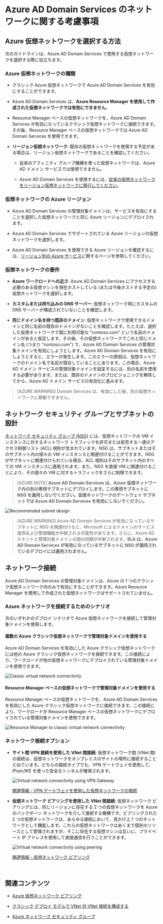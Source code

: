 <properties
	pageTitle="Azure AD Domain Services: ネットワーク ガイドライン | Microsoft Azure"
	description="Azure Active Directory Domain Services のネットワークに関する考慮事項"
	services="active-directory-ds"
	documentationCenter=""
	authors="mahesh-unnikrishnan"
	manager="stevenpo"
	editor="curtand"/>

<tags
	ms.service="active-directory-ds"
	ms.workload="identity"
	ms.tgt_pltfrm="na"
	ms.devlang="na"
	ms.topic="article"
	ms.date="09/20/2016"
	ms.author="maheshu"/>

# Azure AD Domain Services のネットワークに関する考慮事項

## Azure 仮想ネットワークを選択する方法
次のガイドラインは、Azure AD Domain Services で使用する仮想ネットワークを選択する際に役立ちます。

### Azure 仮想ネットワークの種類

- クラシック Azure 仮想ネットワークで Azure AD Domain Services を有効にすることができます。

- Azure AD Domain Services は、**Azure Resource Manager を使用して作成された仮想ネットワークでは有効にできません**。

- Resource Manager ベースの仮想ネットワークを、Azure AD Domain Services が有効になっているクラシック仮想ネットワークに接続できます。その後、Resource Manager ベースの仮想ネットワークでは Azure AD Domain Services を使用できます。

- **リージョン仮想ネットワーク**: 既存の仮想ネットワークを使用する予定がある場合は、リージョン仮想ネットワークであることを確認してください。

    - 従来のアフィニティ グループ機構を使った仮想ネットワークは、Azure AD ドメイン サービスでは使用できません。

	- Azure AD Domain Services を使用するには、[従来の仮想ネットワークをリージョン仮想ネットワークに移行してください](../virtual-network/virtual-networks-migrate-to-regional-vnet.md)。


### 仮想ネットワークの Azure リージョン

- Azure AD Domain Services の管理対象ドメインは、サービスを有効にすることを選択した仮想ネットワークと同じ Azure リージョンにデプロイされます。

- Azure AD Domain Services でサポートされている Azure リージョンの仮想ネットワークを選択します。

- Azure AD Domain Services を使用できる Azure リージョンを確認するには、[リージョン別の Azure サービス](https://azure.microsoft.com/regions/#services/)に関するページを参照してください。


### 仮想ネットワークの要件

- **Azure ワークロードへの近さ**: Azure AD Domain Services にアクセスする必要のある仮想マシンを現在ホストしている (または今後ホストする予定の) 仮想ネットワークを選択します。

- **カスタムまたは持ち込みの DNS サーバー**: 仮想ネットワーク用にカスタムの DNS サーバーが構成されていないことを確認します。

- **同じドメイン名を持つ既存のドメイン**: 仮想ネットワークで使用できるドメインと同じ名前の既存のドメインがないことを確認します。たとえば、選択した仮想ネットワークで既に利用可能な "contoso.com" という名前のドメインがあると仮定します。その後、その仮想ネットワークでこれと同じドメイン名 (つまり "contoso.com") で、Azure AD Domain Services の管理対象ドメインを有効にしようとします。Azure AD Domain Services を有効にしようとすると、エラーが発生します。このエラーの原因は、仮想ネットワークのドメイン名で名前が競合していることにあります。この場合、Azure AD ドメイン サービスの管理対象ドメインを設定するには、別の名前を使用する必要があります。または、既存のドメインのプロビジョニングを解除してから、Azure AD ドメイン サービスの有効化に進みます。

> [AZURE.WARNING] Domain Services は、有効にした後、別の仮想ネットワークに移動できません。


## ネットワーク セキュリティ グループとサブネットの設計
[ネットワーク セキュリティ グループ (NSG)](../virtual-network/virtual-networks-nsg.md) には、仮想ネットワークの VM インスタンスに対するネットワーク トラフィックを許可または拒否する一連のアクセス制御リスト (ACL) 規則が含まれています。NSG は、サブネットまたはそのサブネット内の個々の VM インスタンスと関連付けることができます。NSG がサブネットに関連付けられている場合、ACL 規則はそのサブネット内のすべての VM インスタンスに適用されます。また、NSG を直接 VM に関連付けることにより、その個々の VM に対するトラフィックをさらに制限できます。

> [AZURE.NOTE] **Azure AD Domain Services は、Azure 仮想ネットワーク内の別の専用サブネットにデプロイします。この専用サブネットに NSG を適用しないでください。仮想ネットワークのゲートウェイ サブネットでは Azure AD Domain Services を有効にしないでください。**

![Recommended subnet design](./media/active-directory-domain-services-design-guide/vnet-subnet-design.png)

> [AZURE.WARNING] Azure AD Domain Services が有効になっているサブネットに NSG を関連付けると、Microsoft によるドメインのサービス提供および管理機能が中断される可能性があります。さらに、Azure AD テナントと管理対象ドメインの間の同期が中断されます。**SLA は、Azure AD Domain Services が有効になっているサブネットに NSG が適用されているデプロイには適用されません。**


## ネットワーク接続
Azure AD Domain Services の管理対象ドメインは、Azure の 1 つのクラシック仮想ネットワーク内のみで有効にすることができます。Azure Resource Manager を使用して作成された仮想ネットワークはサポートされていません。

### Azure ネットワークを接続するためのシナリオ
次のいずれかのデプロイ シナリオで Azure 仮想ネットワークを接続して管理対象ドメインを使用します。

#### 複数の Azure クラシック仮想ネットワークで管理対象ドメインを使用する
Azure AD Domain Services を有効にした Azure クラシック仮想ネットワークには他の Azure クラシック仮想ネットワークを接続できます。この接続により、ワークロードが他の仮想ネットワークにデプロイされている管理対象ドメインを使用できます。

![Classic virtual network connectivity](./media/active-directory-domain-services-design-guide/classic-vnet-connectivity.png)

#### Resource Manager ベースの仮想ネットワークで管理対象ドメインを使用する
Resource Manager ベースの仮想ネットワークを、Azure AD Domain Services を有効にした Azure クラシック仮想ネットワークに接続できます。この接続により、ワークロードが Resource Manager ベースの仮想ネットワークにデプロイされている管理対象ドメインを使用できます。

![Resource Manager to classic virtual network connectivity](./media/active-directory-domain-services-design-guide/classic-arm-vnet-connectivity.png)


### ネットワーク接続オプション

- **サイト間 VPN 接続を使用した VNet 間接続**: 仮想ネットワーク間 (VNet 間) の接続は、仮想ネットワークをオンプレミスのサイトの場所に接続することと似ています。どちらの接続タイプでも、VPN ゲートウェイを使用して、IPsec/IKE を使った安全なトンネルが確保されます。

	![Virtual network connectivity using VPN Gateway](./media/active-directory-domain-services-design-guide/vnet-connection-vpn-gateway.jpg)

    [関連情報 - VPN ゲートウェイを使用した仮想ネットワークの接続](../vpn-gateway/virtual-networks-configure-vnet-to-vnet-connection.md)


- **仮想ネットワーク ピアリングを使用した VNet 間接続**: 仮想ネットワーク ピアリングとは、同じリージョンに存在する 2 つの仮想ネットワークを Azure のバックボーン ネットワークを介して接続する機構です。ピアリングされた 2 つの仮想ネットワークは、あらゆる接続において、見かけ上 1 つのネットワークとして機能します。これらの仮想ネットワークはあくまで個別のリソースとして管理されますが、そこに存在する仮想マシンは互いに、プライベート IP アドレスを使用して直接通信を行うことができます。

    ![Virtual network connectivity using peering](./media/active-directory-domain-services-design-guide/vnet-peering.png)

	[関連情報 - 仮想ネットワーク ピアリング](../virtual-network/virtual-network-peering-overview.md)



<br>

## 関連コンテンツ

- [Azure 仮想ネットワーク ピアリング](../virtual-network/virtual-network-peering-overview.md)

- [クラシック デプロイ モデルで VNet 対 VNet 接続を構成する](../vpn-gateway/virtual-networks-configure-vnet-to-vnet-connection.md)

- [Azure ネットワーク セキュリティ グループ](../virtual-network/virtual-networks-nsg.md)

<!---HONumber=AcomDC_0921_2016-->